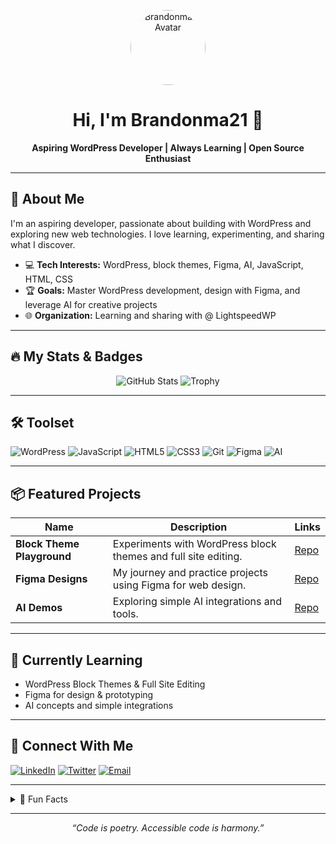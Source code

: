 <!-- Profile Header -->
<p align="center">
  <img src="https://github.com/Brandonma21.png" width="120" alt="Brandonma21 Avatar" style="border-radius:50%">
  <h1 align="center">Hi, I'm Brandonma21 👋</h1>
  <p align="center"><b>Aspiring WordPress Developer | Always Learning | Open Source Enthusiast</b></p>
</p>

---

## 🚀 About Me

I'm an aspiring developer, passionate about building with WordPress and exploring new web technologies. I love learning, experimenting, and sharing what I discover.

- 💻 **Tech Interests:** WordPress, block themes, Figma, AI, JavaScript, HTML, CSS
- 🏆 **Goals:** Master WordPress development, design with Figma, and leverage AI for creative projects
- 🌐 **Organization:** Learning and sharing with @ LightspeedWP

---

## 🔥 My Stats & Badges

<p align="center">
  <img src="https://github-readme-stats.vercel.app/api?username=Brandonma21&show_icons=true&hide=prs&count_private=true&theme=radical" alt="GitHub Stats" />
  <img src="https://github-profile-trophy.vercel.app/?username=Brandonma21&theme=flat&title=Stars,Followers,Commits,Issues,PullRequest" alt="Trophy" />
</p>

---

## 🛠️ Toolset

![WordPress](https://img.shields.io/badge/-WordPress-21759b?logo=wordpress&logoColor=white)
![JavaScript](https://img.shields.io/badge/-JavaScript-f7df1e?logo=javascript&logoColor=black)
![HTML5](https://img.shields.io/badge/-HTML5-e34f26?logo=html5&logoColor=white)
![CSS3](https://img.shields.io/badge/-CSS3-1572b6?logo=css3&logoColor=white)
![Git](https://img.shields.io/badge/-Git-f05032?logo=git&logoColor=white)
![Figma](https://img.shields.io/badge/-Figma-333?logo=figma&logoColor=white)
![AI](https://img.shields.io/badge/-AI-0b3d91?logo=openai&logoColor=white)

---

## 📦 Featured Projects

| Name | Description | Links |
|---|---|---|
| **Block Theme Playground** | Experiments with WordPress block themes and full site editing. | [Repo](https://github.com/Brandonma21/block-theme-playground) |
| **Figma Designs** | My journey and practice projects using Figma for web design. | [Repo](https://github.com/Brandonma21/figma-designs) |
| **AI Demos** | Exploring simple AI integrations and tools. | [Repo](https://github.com/Brandonma21/ai-demos) |

---

## 🌱 Currently Learning

- WordPress Block Themes & Full Site Editing
- Figma for design & prototyping
- AI concepts and simple integrations

---

## 🤝 Connect With Me

[![LinkedIn](https://img.shields.io/badge/-LinkedIn-0077b5?logo=linkedin&logoColor=white)](https://www.linkedin.com/in/brandonma21)
[![Twitter](https://img.shields.io/badge/-Twitter-1da1f2?logo=twitter&logoColor=white)](https://twitter.com/brandonma21)
[![Email](https://img.shields.io/badge/-Email-ea4335?logo=gmail&logoColor=white)](mailto:brandonma21@gmail.com)

---

<details>
  <summary>📖 Fun Facts</summary>
  <ul>
    <li>I always commit with semantic messages 😅</li>
    <li>Caffeine fuels my coding ☕</li>
    <li>Ask me about block themes, design, or AI!</li>
  </ul>
</details>

---

<p align="center">
  <i>“Code is poetry. Accessible code is harmony.”</i>
</p>
